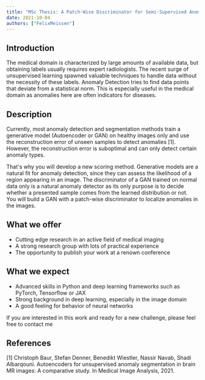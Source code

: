 ```yaml
---
title: "MSc Thesis: A Patch-Wise Discriminator for Semi-Supervised Anomaly Segmentation"
date: 2021-10-04
authors: ["FelixMeissen"]
---
```


## Introduction

The medical domain is characterized by large amounts of available data, but obtaining labels usually requires expert radiologists. The recent surge of unsupervised learning spawned valuable techniques to handle data without the necessity of these labels.
Anomaly Detection tries to find data points that deviate from a statistical norm. This is especially useful in the medical domain as anomalies here are often indicators for diseases.

## Description

Currently, most anomaly detection and segmentation methods train a generative model (Autoencoder or GAN) on healthy images only and use the reconstruction error of unseen samples to detect anomalies [1].
However, the reconstruction error is suboptimal and can only detect certain anomaly types.

That's why you will develop a new scoring method.
Generative models are a natural fit for anomaly detection, since they can assess the
likelihood of a region appearing in an image. The discriminator of a GAN trained on normal
data only is a natural anomaly detector as its only purpose is to decide whether a presented
sample comes from the learned distribution or not.
You will build a GAN with a patch-wise discriminator to localize anomalies in the images.

## What we offer

- Cutting edge research in an active field of medical imaging
- A strong research group with lots of practical experience
- The opportunity to publish your work at a renown conference

## What we expect

- Advanced skills in Python and deep learning frameworks such as PyTorch, Tensorflow or JAX
- Strong background in deep learning, especially in the image domain
- A good feeling for behavior of neural networks

If you are interested in this work and ready for a new challenge, please feel free to contact me

## References

[1] Christoph Baur, Stefan Denner, Benedikt Wiestler, Nassir Navab, Shadi Albarqouni. Autoencoders for unsupervised anomaly segmentation in brain MR images: A comparative study. In Medical Image Analysis, 2021.

